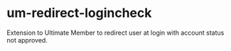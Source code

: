 # um-redirect-logincheck
Extension to Ultimate Member to redirect user at login with account status not approved.
